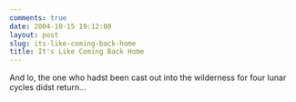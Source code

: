 ```yaml
---
comments: true
date: 2004-10-15 19:12:00
layout: post
slug: its-like-coming-back-home
title: It's Like Coming Back Home
---
```


And lo, the one who hadst been cast out into the wilderness for four lunar cycles didst return...
